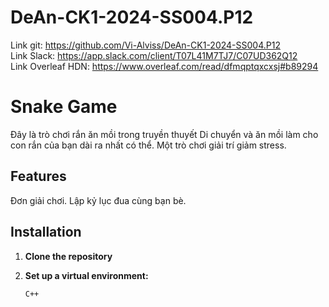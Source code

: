 # DeAn-CK1-2024-SS004.P12

Link git: https://github.com/Vi-Alviss/DeAn-CK1-2024-SS004.P12  
Link Slack: https://app.slack.com/client/T07L41M7TJ7/C07UD362Q12  
Link Overleaf HDN: https://www.overleaf.com/read/dfmqptqxcxsj#b89294

# Snake Game
Đây là trò chơi rắn ăn mồi trong truyền thuyết
Di chuyển và ăn mồi làm cho con rắn của bạn dài ra nhất có thể.
Một trò chơi giải trí giảm stress.

## Features
Đơn giải chơi.
Lập kỷ lục đua cùng bạn bè.

## Installation

1. **Clone the repository**

2. **Set up a virtual environment:**
   ```sh
   C++